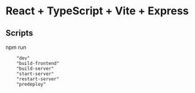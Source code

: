 # React + TypeScript + Vite + Express

## Scripts

npm run

        "dev"
        "build-frontend"
        "build-server"
        "start-server"
        "restart-server"
        "predeploy"
